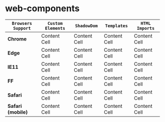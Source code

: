# web-components

| `Browsers Support` | `Custom Elements` | `ShadowDom`   |  `Templates`  | `HTML Imports` |
| ------------------ | ---------------   | ------------- | ------------- | -------------  |
| **Chrome**         | Content Cell      | Content Cell  | Content Cell  | Content Cell   |
| **Edge**           | Content Cell      | Content Cell  | Content Cell  | Content Cell   |
| **IE11**           | Content Cell      | Content Cell  | Content Cell  | Content Cell   |
| **FF**             | Content Cell      | Content Cell  | Content Cell  | Content Cell   |
| **Safari**         | Content Cell      | Content Cell  | Content Cell  | Content Cell   |
| **Safari (mobile)**| Content Cell      | Content Cell  | Content Cell  | Content Cell   |
